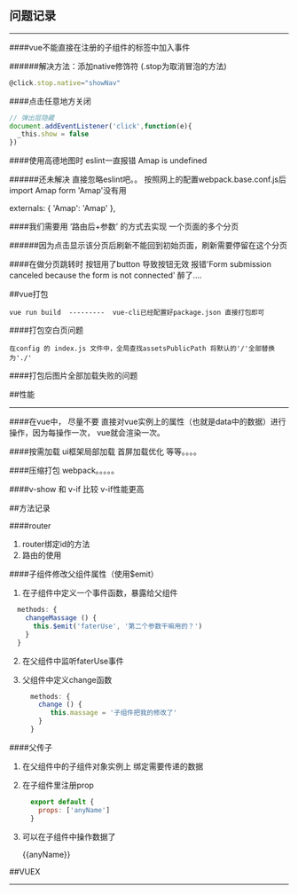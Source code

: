 ## 问题记录

---

####vue不能直接在注册的子组件的标签中加入事件

######解决方法：添加native修饰符 (.stop为取消冒泡的方法)

```javascript
@click.stop.native="showNav"
```

####点击任意地方关闭

```javascript
// 弹出层隐藏
document.addEventListener('click',function(e){
  _this.show = false
})
```

####使用高德地图时 eslint一直报错 Amap is undefined

######还未解决 直接忽略eslint吧。。 按照网上的配置webpack.base.conf.js后import Amap form 'Amap'没有用

  externals: {
    'Amap': 'Amap'
  },

####我们需要用 ‘路由后+参数’ 的方式去实现 一个页面的多个分页

######因为点击显示该分页后刷新不能回到初始页面，刷新需要停留在这个分页

####在做分页跳转时 按钮用了button 导致按钮无效 报错'Form submission canceled because the form is not connected'  醉了....



##vue打包

    vue run build  ---------  vue-cli已经配置好package.json 直接打包即可

####打包空白页问题

    在config 的 index.js 文件中，全局查找assetsPublicPath 将默认的'/'全部替换为'./'

####打包后图片全部加载失败的问题

    




##性能

---

####在vue中， 尽量不要 直接对vue实例上的属性（也就是data中的数据）进行操作，因为每操作一次， vue就会渲染一次。

####按需加载 ui框架局部加载 首屏加载优化 等等。。。。

####压缩打包 webpack。。。。。

####v-show 和 v-if 比较 v-if性能更高



##方法记录

####router

1. router绑定id的方法
2. 路由的使用

####子组件修改父组件属性（使用$emit）

1. 在子组件中定义一个事件函数，暴露给父组件

  ```javascript
    methods: {
      changeMassage () {
        this.$emit('faterUse', '第二个参数干嘛用的？')
      }
    }
  ```

2. 在父组件中监听faterUse事件

    <div @faterUse="change($emit)"></div>

3. 父组件中定义change函数

    ```javascript
      methods: {
        change () {
           this.massage = '子组件把我的修改了'
        }
      }
    ```

####父传子

1. 在父组件中的子组件对象实例上 绑定需要传递的数据

    <child :anyName="this.data"></child>

2. 在子组件里注册prop

    ```javascript
      export default {
        props: ['anyName']
      }
    ```

3. 可以在子组件中操作数据了

    {{anyName}}


##VUEX

---
